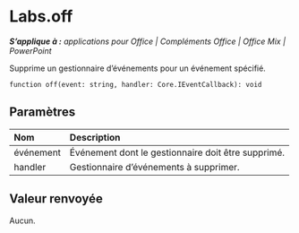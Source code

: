 
# <a name="labs.off"></a>Labs.off

 _**S’applique à :** applications pour Office | Compléments Office | Office Mix | PowerPoint_

Supprime un gestionnaire d’événements pour un événement spécifié.

```
function off(event: string, handler: Core.IEventCallback): void
```


## <a name="parameters"></a>Paramètres


|**Nom**|**Description**|
|:-----|:-----|
|événement|Événement dont le gestionnaire doit être supprimé.|
|handler|Gestionnaire d’événements à supprimer.|

## <a name="return-value"></a>Valeur renvoyée

Aucun.

